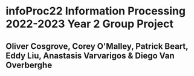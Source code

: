 # infoProc22 Information Processing 2022-2023 Year 2 Group Project

## Oliver Cosgrove, Corey O'Malley, Patrick Beart, Eddy Liu, Anastasis Varvarigos & Diego Van Overberghe
